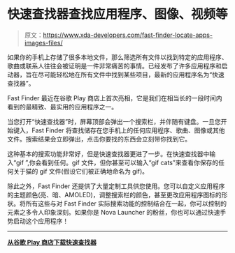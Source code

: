 # 快速查找器查找应用程序、图像、视频等

> 原文：<https://www.xda-developers.com/fast-finder-locate-apps-images-files/>

如果你的手机上存储了很多本地文件，那么筛选所有文件以找到特定的应用程序、歌曲或联系人往往会被证明是一件非常痛苦的事情。已经发布了许多应用程序和启动器，旨在尽可能轻松地在所有文件中找到某些项目，最新的应用程序名为“快速查找器”。

Fast Finder 最近在谷歌 Play 商店上首次亮相，它是我们在相当长的一段时间内看到的最精致、最实用的应用程序之一。

当您打开“快速查找器”时，屏幕顶部会弹出一个搜索栏，并伴随有键盘。一旦您开始键入，Fast Finder 将查找储存在您手机上的任何应用程序、歌曲、图像或其他文件。搜索结果会立即弹出，点击你要找的东西会立刻带你找到它。

这种基本的搜索功能非常好，但是快速查找器更进了一步。在快速查找器中输入“gif ”,你会看到任何。gif 文件，但你甚至可以输入“gif cats”来查看你保存的任何关于猫的 gif 文件(假设它们被正确地命名为 gif)。

除此之外，Fast Finder 还提供了大量定制工具供您使用。您可以自定义应用程序的主题颜色(亮、暗、AMOLED)，调整搜索栏的颜色，甚至更改应用程序图标的形状。将所有这些与对 Fast Finder 实际搜索功能的控制结合在一起，你可以控制的元素之多令人印象深刻。如果你是 Nova Launcher 的粉丝，你也可以通过快速手势启动这个应用程序！

* * *

[**从谷歌 Play 商店下载快速查找器**](https://play.google.com/store/apps/details?id=in.denim.fastfinder&rdid=in.denim.fastfinder)